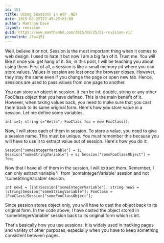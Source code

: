 ```yaml
---
id: 151
title: Using Sessions in ASP .NET
date: 2015-08-25T22:45:25+01:00
author: Manthan Dave
layout: revision
guid: https://www.manthanhd.com/2015/08/25/51-revision-v1/
permalink: /?p=151
---
```

Well, believe it or not, Session is the most important thing when it comes to web design. I used to hate it but now I am a big fan of it. Trust me. You will like it once you get hang of it. So, in this post, I will be teaching you about using them. First of all, a session is like a small memory pit where you can store values. Values in session are lost once the browser closes. However, they stay the same even if you change the page or open new tab. Hence, sessions are used to pass values from one page to another.

You can store an object in session. It can be int, double, string or any other FooClass object that you have defined. This is the main benefit of it. However, when taking values back, you need to make sure that you cast them back to its same original form. Here's how you store value in a session. Let me define some variables.

<code>int i=2;
string s="Hello";
FooClass foo = new FooClass();
</code>

Now, I will store each of them in session. To store a value, you need to give a session name. This must be unique. You must remember this because you will have to use it to extract value out of session. Here's how you do it:

<code>Session["someIntegerVariable"] = i;
Session["someStringVariable"] = s;
Session["someFooClassObject"] = foo;
</code>

Now that I have all of them in the session, I will extract them. Remember, I can only extract variable 'i' from 'someIntegerVariable' session and not 'someStringVariable' session.

<code>int newI = (int)Session["someIntegerVariable"];
string newS = (string)Session["someStringVariable"];
FooClass = (FooClass)Session["someFooClassObject"];
</code>

Since session stores object only, you will have to cast the object back to its original form. In the code above, I have casted the object stored in 'someIntegerVariable' session back to its original form which is int.

That's basically how you use sessions. It is widely used in tracking pages and variety of other purposes, especially when you have to keep something consistent between pages.